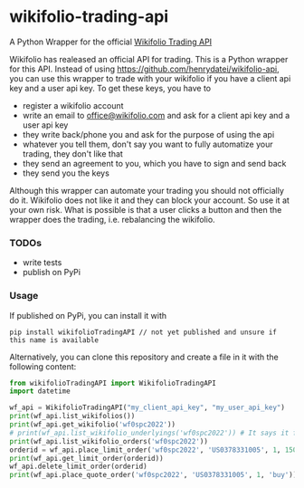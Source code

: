 # wikifolio-trading-api
A Python Wrapper for the official [Wikifolio Trading API](https://trading-api.wikifolio.com/swagger/index.html)

Wikifolio has realeased an official API for trading. This is a Python wrapper for this API. Instead of using https://github.com/henrydatei/wikifolio-api, you can use this wrapper to trade with your wikifolio if you have a client api key and a user api key. To get these keys, you have to
- register a wikifolio account
- write an email to office@wikifolio.com and ask for a client api key and a user api key
- they write back/phone you and ask for the purpose of using the api
- whatever you tell them, don't say you want to fully automatize your trading, they don't like that
- they send an agreement to you, which you have to sign and send back
- they send you the keys

Although this wrapper can automate your trading you should not officially do it. Wikifolio does not like it and they can block your account. So use it at your own risk. What is possible is that a user clicks a button and then the wrapper does the trading, i.e. rebalancing the wikifolio.

### TODOs
- write tests
- publish on PyPi

### Usage
If published on PyPi, you can install it with
```
pip install wikifolioTradingAPI // not yet published and unsure if this name is available
```
Alternatively, you can clone this repository and create a file in it with the following content:
```python
from wikifolioTradingAPI import WikifolioTradingAPI
import datetime

wf_api = WikifolioTradingAPI("my_client_api_key", "my_user_api_key")
print(wf_api.list_wikifolios())
print(wf_api.get_wikifolio('wf0spc2022'))
# print(wf_api.list_wikifolio_underlyings('wf0spc2022')) # It says it found 2677 underlyings??? This wikifolio has 8 positions. Maybe it lists all possible underlyings?
print(wf_api.list_wikifolio_orders('wf0spc2022'))
orderid = wf_api.place_limit_order('wf0spc2022', 'US0378331005', 1, 150, datetime.date(2024,7,28) ,'buy')
print(wf_api.get_limit_order(orderid))
wf_api.delete_limit_order(orderid)
print(wf_api.place_quote_order('wf0spc2022', 'US0378331005', 1, 'buy'))
```
